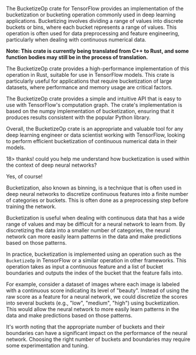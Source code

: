 The BucketizeOp crate for TensorFlow provides an
implementation of the bucketization or bucketing
operation commonly used in deep learning
applications. Bucketizing involves dividing
a range of values into discrete buckets or bins,
where each bucket represents a range of
values. This operation is often used for data
preprocessing and feature engineering,
particularly when dealing with continuous
numerical data.

**Note: This crate is currently being translated from C++ to Rust, and some function bodies may still be in the process of translation.**

The BucketizeOp crate provides a high-performance
implementation of this operation in Rust, suitable
for use in TensorFlow models. This crate is
particularly useful for applications that require
bucketization of large datasets, where performance
and memory usage are critical factors.

The BucketizeOp crate provides a simple and
intuitive API that is easy to use with
TensorFlow's computation graph. The crate's
implementation is based on the numpy
implementation of bucketization, ensuring that it
produces results consistent with the popular
Python library.

Overall, the BucketizeOp crate is an appropriate
and valuable tool for any deep learning engineer
or data scientist working with TensorFlow, looking
to perform efficient bucketization of continuous
numerical data in their models.

18> thanks! could you help me understand how
bucketization is used within the context of deep
neural networks?

Yes, of course!

Bucketization, also known as binning, is
a technique that is often used in deep neural
networks to discretize continuous features into
a finite number of categories or buckets. This is
often done as a preprocessing step before training
the network.

Bucketization is useful when dealing with
continuous data that has a wide range of values
and may be difficult for a neural network to learn
from. By discretizing the data into a smaller
number of categories, the neural network can more
easily learn patterns in the data and make
predictions based on those patterns.

In practice, bucketization is implemented using an
operation such as the `BucketizeOp` in TensorFlow
or a similar operation in other frameworks. This
operation takes as input a continuous feature and
a list of bucket boundaries and outputs the index
of the bucket that the feature falls into.

For example, consider a dataset of images where
each image is labeled with a continuous score
indicating its level of "beauty". Instead of using
the raw score as a feature for a neural network,
we could discretize the scores into several
buckets (e.g., "low", "medium", "high") using
bucketization. This would allow the neural network
to more easily learn patterns in the data and make
predictions based on those patterns.

It's worth noting that the appropriate number of
buckets and their boundaries can have
a significant impact on the performance of the
neural network. Choosing the right number of
buckets and boundaries may require some
experimentation and tuning.
